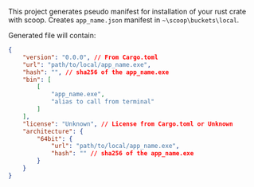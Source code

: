 This project generates pseudo manifest for installation of your rust crate with scoop.
Creates `app_name.json` manifest in `~\scoop\buckets\local`.

Generated file will contain:
```json
{
    "version": "0.0.0", // From Cargo.toml
    "url": "path/to/local/app_name.exe",
    "hash": "", // sha256 of the app_name.exe
    "bin": [
        [
            "app_name.exe",
            "alias to call from terminal"
        ]
    ],
    "license": "Unknown", // License from Cargo.toml or Unknown
    "architecture": {
        "64bit": {
            "url": "path/to/local/app_name.exe",
            "hash": "" // sha256 of the app_name.exe
        }
    }
}
```
